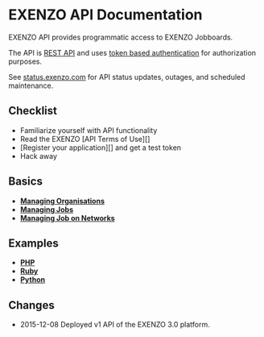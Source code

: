 # EXENZO API Documentation
EXENZO API provides programmatic access to EXENZO Jobboards.

The API is [REST API](https://en.wikipedia.org/wiki/Representational_state_transfer) and uses [token based authentication](https://github.com/EXENZO/exenzo-api/wiki/1.-Api) for authorization purposes.

See [status.exenzo.com](http://status.exenzo.com/) for API status updates, outages, and scheduled maintenance.

## Checklist
* Familiarize yourself with API functionality
* Read the EXENZO [API Terms of Use][]
* [Register your application][] and get a test token
* Hack away

## Basics
- **[Managing Organisations](https://github.com/EXENZO/exenzo-api/wiki/1.3-Organisation)**
- **[Managing Jobs](https://github.com/EXENZO/exenzo-api/wiki/1.2-Job)**
- **[Managing Job on Networks](https://github.com/EXENZO/exenzo-api/wiki/1.4-Post)**


## Examples
- **[PHP](https://github.com/EXENZO/exenzo-api/tree/master/examples/php)**
- **[Ruby](https://github.com/EXENZO/exenzo-api/tree/master/examples/ruby)**
- **[Python](https://github.com/EXENZO/exenzo-api/tree/master/examples/python)**

## Changes
* 2015-12-08 Deployed v1 API of the EXENZO 3.0 platform.